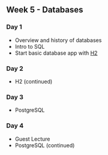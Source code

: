 ## Week 5 - Databases

### Day 1

* Overview and history of databases
* Intro to SQL
* Start basic database app with [H2](http://www.h2database.com/html/main.html)

### Day 2

* H2 (continued)

### Day 3

* PostgreSQL

### Day 4

* Guest Lecture
* PostgreSQL (continued)

